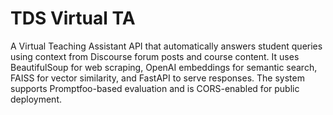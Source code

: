 # TDS Virtual TA
A Virtual Teaching Assistant API that automatically answers student queries using context from Discourse forum posts and course content. It uses BeautifulSoup for web scraping, OpenAI embeddings for semantic search, FAISS for vector similarity, and FastAPI to serve responses. The system supports Promptfoo-based evaluation and is CORS-enabled for public deployment.
